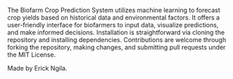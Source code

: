 The Biofarm Crop Prediction System utilizes machine learning to forecast crop yields based on historical data and environmental factors. It offers a user-friendly interface for biofarmers to input data, visualize predictions, and make informed decisions. Installation is straightforward via cloning the repository and installing dependencies. Contributions are welcome through forking the repository, making changes, and submitting pull requests under the MIT License.

Made by Erick Ngila.
